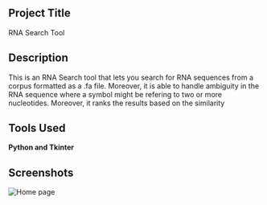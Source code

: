 
## Project Title
RNA Search Tool

## Description
This is an RNA Search tool that lets you search for RNA sequences from a corpus formatted as a .fa file. Moreover, it is able to handle ambiguity in the RNA sequence where a symbol might be refering to two or more nucleotides. Moreover, it ranks the results based on the similarity

## Tools Used

**Python and Tkinter**

## Screenshots
![Home page](https://i.ibb.co/jhNT7Vk/rna-search-tool.png)
